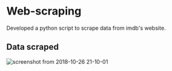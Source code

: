 # Web-scraping
Developed a python script to scrape data from imdb's website. 

## Data scraped
![screenshot from 2018-10-26 21-10-01](https://user-images.githubusercontent.com/29770201/47577255-0cd45880-d964-11e8-8496-5acafef86dfd.png)
